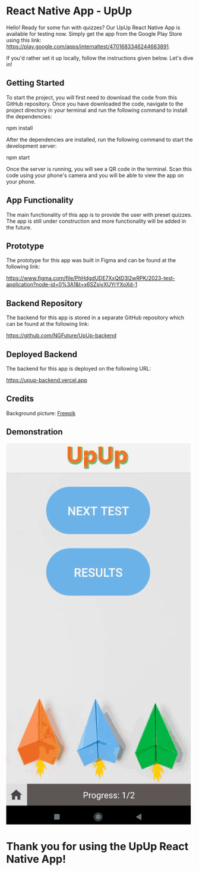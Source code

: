 # React Native App - UpUp

Hello! Ready for some fun with quizzes? Our UpUp React Native App is available for testing now. Simply get the app from the Google Play Store using this link: https://play.google.com/apps/internaltest/4701683346244663891. 

If you'd rather set it up locally, follow the instructions given below. Let's dive in!

## Getting Started

To start the project, you will first need to download the code from this GitHub repository. Once you have downloaded the code, navigate to the project directory in your terminal and run the following command to install the dependencies:

npm install


After the dependencies are installed, run the following command to start the development server:

npm start


Once the server is running, you will see a QR code in the terminal. Scan this code using your phone's camera and you will be able to view the app on your phone.

## App Functionality

The main functionality of this app is to provide the user with preset quizzes. The app is still under construction and more functionality will be added in the future.

## Prototype

The prototype for this app was built in Figma and can be found at the following link:

https://www.figma.com/file/PhHdgdUDE7XxQtD3I2wRPK/2023-test-application?node-id=0%3A1&t=x6SZsiyXUYrYXoXd-1


## Backend Repository

The backend for this app is stored in a separate GitHub repository which can be found at the following link:

https://github.com/NGFuture/UpUp-backend

## Deployed Backend

The backend for this app is deployed on the following URL:

https://upup-backend.vercel.app

## Credits

Background picture: <a href="https://www.freepik.com/free-photo/top-view-colorful-paper-planes_4388480.htm#query=paper%20planes%20on%20gray%20background&position=4&from_view=search&track=ais">Freepik</a>

## Demonstration

![GIF demostrating application](./assets/UpUp-gif.gif)

# **Thank you for using the UpUp React Native App!**
